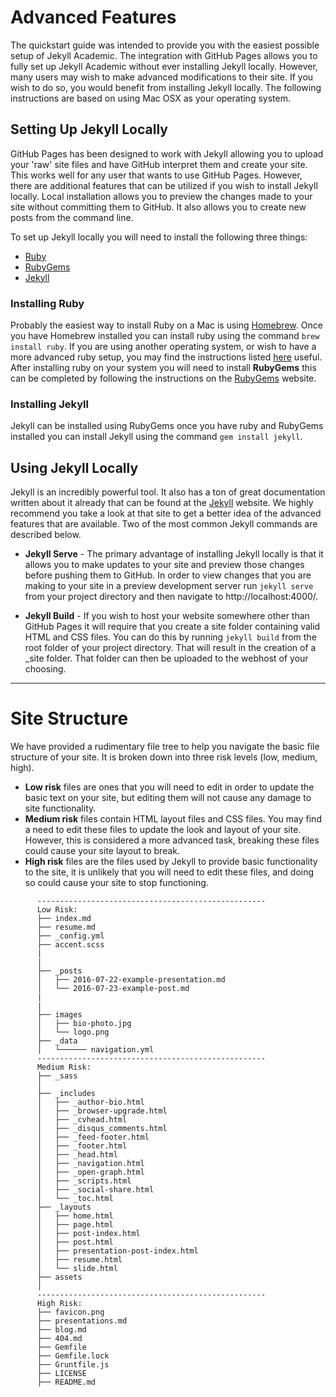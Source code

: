 # Advanced Features
The quickstart guide was intended to provide you with the easiest possible setup of Jekyll Academic. The integration with GitHub Pages allows you to fully set up Jekyll Academic without ever installing Jekyll locally. However, many users may wish to make advanced modifications to their site. If you wish to do so, you would benefit from installing Jekyll locally. The following instructions are based on using Mac OSX as your operating system.

## Setting Up Jekyll Locally
GitHub Pages has been designed to work with Jekyll allowing you to upload your 'raw' site files and have GitHub interpret them and create your site. This works well for any user that wants to use GitHub Pages. However, there are additional features that can be utilized if you wish to install Jekyll locally. Local installation allows you to preview the changes made to your site without committing them to GitHub. It also allows you to create new posts from the command line.

To set up Jekyll locally you will need to install the following three things:

* [Ruby](https://www.ruby-lang.org/en/downloads/)
* [RubyGems](https://rubygems.org/pages/download)
* [Jekyll](https://jekyllrb.com/docs/installation/)

### Installing Ruby
Probably the easiest way to install Ruby on a Mac is using [Homebrew](http://brew.sh/). Once you have Homebrew installed you can install ruby using the command `brew install ruby`. If you are using another operating system, or wish to have a more advanced ruby setup, you may find the instructions listed [here](https://www.ruby-lang.org/en/documentation/installation/) useful. After installing ruby on your system you will need to install **RubyGems** this can be completed by following the instructions on the [RubyGems](https://rubygems.org/pages/download) website.
### Installing Jekyll
Jekyll can be installed using RubyGems once you have ruby and RubyGems installed you can install Jekyll using the command `gem install jekyll`.

## Using Jekyll Locally
Jekyll is an incredibly powerful tool. It also has a ton of great documentation written about it already that can be found at the [Jekyll](https://jekyllrb.com/) website. We highly recommend you take a look at that site to get a better idea of the advanced features that are available. Two of the most common Jekyll commands are described below.

* **Jekyll Serve** - The primary advantage of installing Jekyll locally is that it allows you to make updates to your site and preview those changes before pushing them to GitHub. In order to view changes that you are making to your site in a preview development server run `jekyll serve` from your project directory and then navigate to http://localhost:4000/.

* **Jekyll Build** - If you wish to host your website somewhere other than GitHub Pages it will require that you create a site folder containing valid HTML and CSS files. You can do this by running `jekyll build` from the root folder of your project directory. That will result in the creation of a \_site folder. That folder can then be uploaded to the webhost of your choosing.

*****
# Site Structure
We have provided a rudimentary file tree to help you navigate the basic file structure of your site. It is broken down into three risk levels (low, medium, high).

* **Low risk** files are ones that you will need to edit in order to update the basic text on your site, but editing them will not cause any damage to site functionality.
* **Medium risk** files contain HTML layout files and CSS files. You may find a need to edit these files to update the look and layout of your site. However, this is considered a more advanced task, breaking these files could cause your site layout to break.
* **High risk** files are the files used by Jekyll to provide basic functionality to the site, it is unlikely that you will need to edit these files, and doing so could cause your site to stop functioning.
```
      ---------------------------------------------------
      Low Risk:
      ├── index.md
      ├── resume.md
      ├── _config.yml
      ├── accent.scss
      |
      |
      ├── _posts
      │   ├── 2016-07-22-example-presentation.md
      │   └── 2016-07-23-example-post.md
      |
      |
      ├── images
      │   ├── bio-photo.jpg
      │   └── logo.png
      ├── _data
      │   └────── navigation.yml
      ---------------------------------------------------
      Medium Risk:
      ├── _sass
      │       
      ├── _includes
      │   ├── _author-bio.html
      │   ├── _browser-upgrade.html
      │   ├── _cvhead.html
      │   ├── _disqus_comments.html
      │   ├── _feed-footer.html
      │   ├── _footer.html
      │   ├── _head.html
      │   ├── _navigation.html
      │   ├── _open-graph.html
      │   ├── _scripts.html
      │   ├── _social-share.html
      │   └── _toc.html
      ├── _layouts
      │   ├── home.html
      │   ├── page.html
      │   ├── post-index.html
      │   ├── post.html
      │   ├── presentation-post-index.html
      │   ├── resume.html
      │   └── slide.html
      ├── assets 
      │ 
      ---------------------------------------------------
      High Risk:
      ├── favicon.png
      ├── presentations.md
      ├── blog.md
      ├── 404.md
      ├── Gemfile
      ├── Gemfile.lock
      ├── Gruntfile.js
      ├── LICENSE
      ├── README.md

```
